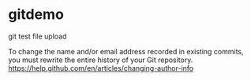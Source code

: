 # gitdemo
git test
file upload

To change the name and/or email address recorded in existing commits, you must rewrite the entire history of your Git repository.
https://help.github.com/en/articles/changing-author-info